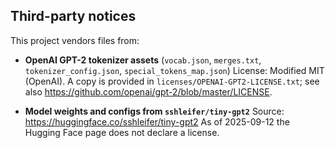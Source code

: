 ## Third-party notices

This project vendors files from:

* **OpenAI GPT-2 tokenizer assets** (`vocab.json`, `merges.txt`,
  `tokenizer_config.json`, `special_tokens_map.json`)
  License: Modified MIT (OpenAI). A copy is provided in
  `licenses/OPENAI-GPT2-LICENSE.txt`; see also
  https://github.com/openai/gpt-2/blob/master/LICENSE.

* **Model weights and configs from `sshleifer/tiny-gpt2`**
  Source: https://huggingface.co/sshleifer/tiny-gpt2
  As of 2025-09-12 the Hugging Face page does not declare a license.

